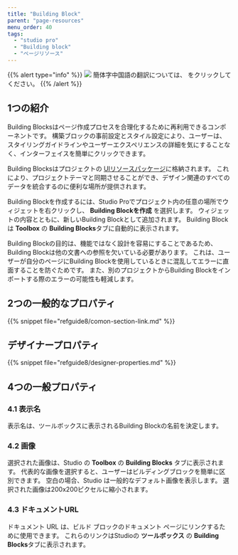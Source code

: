 ```yaml
---
title: "Building Block"
parent: "page-resources"
menu_order: 40
tags:
  - "studio pro"
  - "Building block"
  - "ページリソース"
---
```


{{% alert type="info" %}}
<img src="attachments/chinese-translation/china.png" style="display: inline-block; margin: 0" /> 簡体字中国語の翻訳については、 [<unk> <unk> <unk>](https://cdn.mendix.tencent-cloud.com/documentation/refguide8/building-block.pdf) をクリックしてください。
{{% /alert %}}

## 1つの紹介

Building Blocksはページ作成プロセスを合理化するために再利用できるコンポーネントです。 構築ブロックの事前設定とスタイル設定により、ユーザーは、スタイリングガイドラインやユーザーエクスペリエンスの詳細を気にすることなく、インターフェイスを簡単にクリックできます。

Building Blocksはプロジェクトの [UIリソースパッケージ](ui-resources-package)に格納されます。 これにより、プロジェクトテーマと同期させることができ、デザイン関連のすべてのデータを統合するのに便利な場所が提供されます。

Building Blockを作成するには、Studio Proでプロジェクト内の任意の場所でウィジェットを右クリックし、 **Building Blockを作成** を選択します。 ウィジェットの内容とともに、新しいBuilding Blockとして追加されます。 Building Blockは **Toolbox** の **Building Blocks**タブに自動的に表示されます。

Building Blockの目的は、機能ではなく設計を容易にすることであるため、Building Blockは他の文書への参照を欠いている必要があります。 これは、ユーザーが自分のページにBuilding Blockを使用しているときに混乱してエラーに直面することを防ぐためです。 また、別のプロジェクトからBuilding Blockをインポートする際のエラーの可能性も軽減します。

## 2つの一般的なプロパティ

{{% snippet file="refguide8/comon-section-link.md" %}}

## デザイナープロパティ

{{% snippet file="refguide8/designer-properties.md" %}}

## 4つの一般プロパティ

### 4.1 表示名

表示名は、ツールボックスに表示されるBuilding Blockの名前を決定します。

### 4.2 画像

選択された画像は、Studio の **Toolbox** の **Building Blocks** タブに表示されます。 代表的な画像を選択すると、ユーザーはビルディングブロックを簡単に区別できます。 空白の場合、Studio は一般的なデフォルト画像を表示します。 選択された画像は200x200ピクセルに縮小されます。

### 4.3 ドキュメントURL

ドキュメント URL は、ビルド ブロックのドキュメント ページにリンクするために使用できます。 これらのリンクはStudioの **ツールボックス** の **Building Blocks**タブに表示されます。
